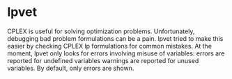 # lpvet

CPLEX is useful for solving optimization problems.
Unfortunately, debugging bad problem formulations can be a pain.
lpvet tried to make this easier by checking CPLEX lp formulations for common mistakes.
At the moment, lpvet only looks for errors involving misuse of variables:
errors are reported for undefined variables
warnings are reported for unused variables.
By default, only errors are shown.
